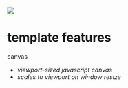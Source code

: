 ![](https://img.shields.io/badge/current_javascript_templates-1-blueviolet)
# template features
canvas
* _viewport-sized javascript canvas_
* _scales to viewport on window resize_
